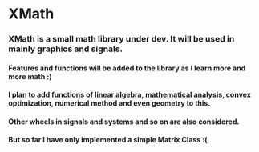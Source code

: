 # XMath

### XMath is a small math library under dev. It will be used in mainly graphics and signals.

#### Features and functions will be added to the library as I learn more and more math :)

#### I plan to add functions of linear algebra, mathematical analysis, convex optimization, numerical method and even geometry to this.

#### Other wheels in signals and systems and so on are also considered.

#### But so far I have only implemented a simple Matrix Class :(